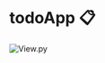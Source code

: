 # todoApp :clipboard:
![View.py](https://carbon.now.sh/?bg=rgba%28171%2C+184%2C+195%2C+1%29&t=a11y-dark&wt=none&l=python&ds=true&dsyoff=20px&dsblur=68px&wc=true&wa=true&pv=56px&ph=56px&ln=false&fl=1&fm=Hack&fs=14px&lh=133%25&si=false&es=2x&wm=false&code=class%2520TaskDelete%28LoginRequiredMixin%252C%2520DeleteView%29%253A%250A%2520%2520%2520%2520model%2520%253D%2520Task%250A%2520%2520%2520%2520context_object_name%2520%253D%2520%27task%27%250A%2520%2520%2520%2520success_url%2520%253D%2520reverse_lazy%28%27tasks%27%29)
